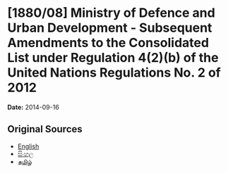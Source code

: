 # [1880/08] Ministry of Defence and Urban Development - Subsequent Amendments to the Consolidated List under Regulation 4(2)(b) of the United Nations Regulations No. 2 of 2012

**Date:** 2014-09-16

## Original Sources

- [English](https://documents.gov.lk/view/extra-gazettes/2014/9/1880-08_E.pdf)
- [සිංහල](https://documents.gov.lk/view/extra-gazettes/2014/9/1880-08_S.pdf)
- [தமிழ்](https://documents.gov.lk/view/extra-gazettes/2014/9/1880-08_T.pdf)
